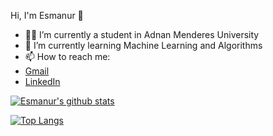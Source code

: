 Hi, I'm Esmanur 👋


- :woman_student: I’m currently a student in Adnan Menderes University
- 🌱 I’m currently learning Machine Learning and Algorithms
- 📫 How to reach me: 
- [Gmail](dlesmanur@gmail.com)
- [LinkedIn](https://www.linkedin.com/in/esmanur-deli-12b2991aa)

[![Esmanur's github stats](https://github-readme-stats.vercel.app/api?username=esmadl&count_private=true&show_icons=true&theme=radical&hide_rank=false)](https://github.com/esmadl/github-readme-stats)


[![Top Langs](https://github-readme-stats.vercel.app/api/top-langs/?username=esmadl)](https://github.com/esmadl/github-readme-stats)
